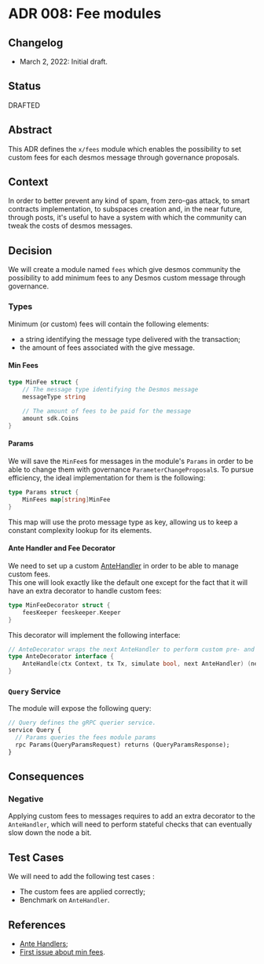 # ADR 008: Fee modules

## Changelog

- March 2, 2022: Initial draft.

## Status
DRAFTED

## Abstract
This ADR defines the `x/fees` module which enables the possibility to set custom fees for each desmos message
through governance proposals.

## Context
In order to better prevent any kind of spam, from zero-gas attack, to smart contracts implementation, to subspaces creation and, 
in the near future, through posts, it's useful to have a system with which the community can tweak the costs of desmos messages.

## Decision
We will create a module named `fees` which give desmos community the possibility to add minimum fees to any Desmos custom
message through governance.

### Types
Minimum (or custom) fees will contain the following elements:  

* a string identifying the message type delivered with the transaction;
* the amount of fees associated with the give message.

#### Min Fees
```go
type MinFee struct {
	// The message type identifying the Desmos message
	messageType string
	
	// The amount of fees to be paid for the message
	amount sdk.Coins
}
```

#### Params
We will save the `MinFee`s for messages in the module's `Params` in order to be able to change them with governance 
`ParameterChangeProposal`s. To pursue efficiency, the ideal implementation for them is the following:

```go
type Params struct {
	MinFees map[string]MinFee
}
```

This map will use the proto message type as key, allowing us to keep a constant complexity lookup for its elements.

#### Ante Handler and Fee Decorator
We need to set up a custom [AnteHandler](https://github.com/cosmos/cosmos-sdk/blob/da36c46f3a3a8dec7eaa85b69e7fa154e9d64dce/types/handler.go#L8) 
in order to be able to manage custom fees.  
This one will look exactly like the default one except for the fact that it will have an extra decorator to handle
custom fees:
```go
type MinFeeDecorator struct {
	feesKeeper feeskeeper.Keeper
}
```

This decorator will implement the following interface:
```go
// AnteDecorator wraps the next AnteHandler to perform custom pre- and post-processing.
type AnteDecorator interface {
	AnteHandle(ctx Context, tx Tx, simulate bool, next AnteHandler) (newCtx Context, err error)
}
```

### `Query` Service
The module will expose the following query:
```protobuf
// Query defines the gRPC querier service.
service Query {
  // Params queries the fees module params
  rpc Params(QueryParamsRequest) returns (QueryParamsResponse);
}
```

## Consequences

### Negative
Applying custom fees to messages requires to add an extra decorator to the `AnteHandler`, 
which will need to perform stateful checks that can eventually slow down the node a bit. 

## Test Cases

We will need to add the following test cases :
* The custom fees are applied correctly;
* Benchmark on `AnteHandler`.

## References

- [Ante Handlers](https://docs.cosmos.network/v0.44/modules/auth/03_antehandlers.html#antehandlers);
- [First issue about min fees](https://github.com/desmos-labs/desmos/issues/230).